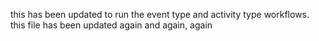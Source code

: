 this has been updated to run the event type and activity type workflows. this file has been updated again and again, again
